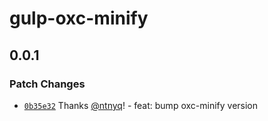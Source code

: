 # gulp-oxc-minify

## 0.0.1

### Patch Changes

- [`0b35e32`](https://github.com/ntnyq/gulp-plugins/commit/0b35e3275bf050bb1cd4984b084e85cb482cb728) Thanks [@ntnyq](https://github.com/ntnyq)! - feat: bump oxc-minify version
